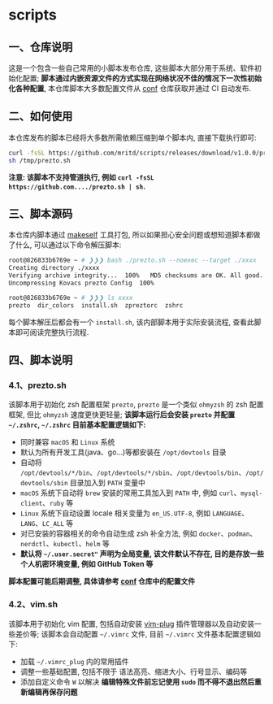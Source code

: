 # scripts

## 一、仓库说明

这是一个包含一些自己常用的小脚本发布仓库, 这些脚本大部分用于系统、软件初始化配置; **脚本通过内嵌资源文件的方式实现在网络状况不佳的情况下一次性初始化各种配置**,
本仓库脚本大多数配置文件从 [conf](https://github.com/mritd/conf) 仓库获取并通过 CI 自动发布.

## 二、如何使用

本仓库发布的脚本已经将大多数所需依赖压缩到单个脚本内, 直接下载执行即可:

```sh
curl -fsSL https://github.com/mritd/scripts/releases/download/v1.0.0/prezto.sh > /tmp/prezto.sh
sh /tmp/prezto.sh
```

**注意: 该脚本不支持管道执行, 例如 `curl -fsSL https://github.com..../prezto.sh | sh`.**

## 三、脚本源码

本仓库内脚本通过 [makeself](https://github.com/megastep/makeself) 工具打包, 所以如果担心安全问题或想知道脚本都做了什么, 可以通过以下命令解压脚本:

```sh
root@826833b6769e ~ # ❯❯❯ bash ./prezto.sh --noexec --target ./xxxx
Creating directory ./xxxx
Verifying archive integrity...  100%   MD5 checksums are OK. All good.
Uncompressing Kovacs prezto Config  100%

root@826833b6769e ~ # ❯❯❯ ls xxxx
prezto  dir_colors  install.sh  zpreztorc  zshrc
```

每个脚本解压后都会有一个 `install.sh`, 该内部脚本用于实际安装流程, 查看此脚本即可阅读完整执行流程.

## 四、脚本说明

### 4.1、prezto.sh

该脚本用于初始化 zsh 配置框架 `prezto`, `prezto` 是一个类似 `ohmyzsh` 的 zsh 配置框架, 但比 `ohmyzsh` 速度更快更轻量; **该脚本运行后会安装 `prezto` 并配置 `~/.zshrc`, `~/.zshrc` 目前基本配置逻辑如下:**

- 同时兼容 `macOS` 和 `Linux` 系统
- 默认为所有开发工具(java、go...)等都安装在 `/opt/devtools` 目录
- 自动将 `/opt/devtools/*/bin`、`/opt/devtools/*/sbin`、`/opt/devtools/bin`、`/opt/devtools/sbin` 目录加入到 `PATH` 变量中
- `macOS` 系统下自动将 `brew` 安装的常用工具加入到 `PATH` 中, 例如 `curl`、`mysql-client`、`ruby` 等
- `Linux` 系统下自动设置 locale 相关变量为 `en_US.UTF-8`, 例如 `LANGUAGE`、`LANG`、`LC_ALL` 等
- 对已安装的容器相关的命令自动生成 zsh 补全方法, 例如 `docker`、`podman`、`nerdctl`、`kubectl`、`helm` 等
- **默认将 `~/.user.secret"` 声明为全局变量, 该文件默认不存在, 目的是存放一些个人机密环境变量, 例如 GitHub Token 等**

**脚本配置可能后期调整, 具体请参考 [conf](https://github.com/mritd/conf) 仓库中的配置文件**

### 4.2、vim.sh

该脚本用于初始化 vim 配置, 包括自动安装 [vim-plug](https://github.com/junegunn/vim-plug) 插件管理器以及自动安装一些差价等; 该脚本会自动配置 `~/.vimrc` 文件, 目前 `~/.vimrc` 文件基本配置逻辑如下:

- 加载 `~/.vimrc_plug` 内的常用插件
- 调整一些基础配置, 包括不限于 语法高亮、缩进大小、行号显示、编码等
- 添加自定义命令 `W` 以解决 **编辑特殊文件前忘记使用 `sudo` 而不得不退出然后重新编辑再保存问题**
